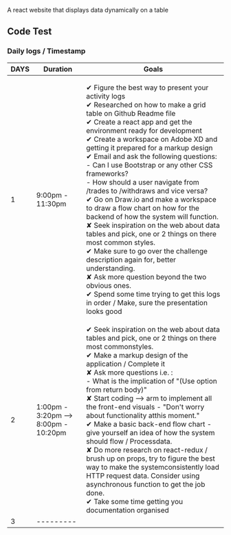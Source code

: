 A react website that displays data dynamically on a table

## Code Test


### Daily logs / Timestamp

| DAYS | Duration | Goals |
|------|------------------|-------------------------------------------------------------------------------------------------------------------------------------------------------------------------------------------------------------------------------------------------------------------------------------------------------------------------------------------------------------------------------------------------------------------------------------------------------------------------------------------------------------------------------------------------------------------------------------------------------------------------------------------------------------------------------------------------------------------------------------------------------------------------------------------------------------------------------------------------------------------------------------|
| 1 | 9:00pm - 11:30pm |<p>✔ Figure the best way to present your activity logs<br>✔ Researched on how to make a grid table on Github Readme file<br>✔ Create a react app and get the environment ready for development<br>✔ Create a workspace on Adobe XD and getting it prepared for a markup design<br>✔ Email and ask the following questions:<br>      - Can I use Bootstrap or any other CSS frameworks?<br>      - How should a user navigate from /trades to /withdraws and vice versa?<br>✔ Go on Draw.io and make a workspace to draw a flow chart on how for the backend of how the system will function.<br>✘ Seek inspiration on the web about data tables and pick, one or 2 things on there most common styles.<br>✔ Make sure to go over the challenge description again for, better understanding.<br>✘ Ask more question beyond the two obvious ones.<br>✔ Spend some time trying to get this logs in order / Make, sure the presentation looks good<br>|
| 2 | 1:00pm - 3:20pm --> 8:00pm - 10:20pm | ✔ Seek inspiration on the web about data tables and pick, one or 2 things on there most commonstyles.<br>✔ Make a markup design of the application / Complete it <br>✘ Ask more questions i.e. :<br>    - What is the implication of "(Use option from return body)" <br>✘ Start coding --> arm to implement all the front-end visuals - "Don't worry about functionality atthis moment."<br>✔ Make a basic back-end flow chart - give yourself an idea of how the system should flow / Processdata.<br>✘ Do more research on react-redux / brush up on props, try to figure the best way to make the systemconsistently load HTTP request data. Consider using asynchronous function to get the job done.<br>✔ Take some time getting you documentation organised <br>|
| 3 | --------- |  |



